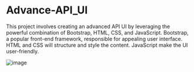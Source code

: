 # Advance-API_UI
This project involves creating an advanced API UI by leveraging the powerful combination of Bootstrap, HTML, CSS, and JavaScript. Bootstrap, a popular front-end framework, responsible for appealing user interface. HTML and CSS will structure and style the content. JavaScript make the UI user-friendly.

![image](https://github.com/IshikaPatel902/Advance-API_UI/assets/96016813/1a83d1bf-2965-492f-bc0a-779c508feb06)
